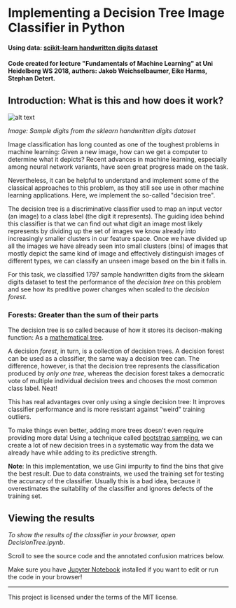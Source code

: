 


# Implementing a Decision Tree Image Classifier in Python

#### Using data: [scikit-learn handwritten digits dataset](https://scikit-learn.org/stable/auto_examples/datasets/plot_digits_last_image.html)

#### Code created for lecture "Fundamentals of Machine Learning" at Uni Heidelberg WS 2018, authors: Jakob Weichselbaumer, Eike Harms, Stephan Detert.  

## Introduction: What is this and how does it work?


![alt text](https://scikit-learn.org/stable/_images/sphx_glr_plot_digits_classification_001.png "Images from the sklearn dataset")

*Image: Sample digits from the sklearn handwritten digits dataset*


Image classification has long counted as one of the toughest problems in machine learning: Given a new image, how can we get a computer to determine what it depicts? Recent advances in machine learning, especially among neural network variants, have seen great progress made on the task. 

Nevertheless, it can be helpful to understand and implement some of the classical approaches to this problem, as they still see use in other machine learning applications. Here, we implement the so-called "decision tree". 

The decision tree is a discriminative classifier used to map an input vector (an image) to a class label (the digit it represents). The guiding idea behind this classifier is that we can find out what digit an image most likely represents by dividing up the set of images we know already into increasingly smaller clusters in our feature space. Once we have divided up all the images we have already seen into small clusters (bins) of images that mostly depict the same kind of image and effectively distinguish images of different types, we can classify an unseen image based on the bin it falls in. 

For this task, we classified 1797 sample handwritten digits from the sklearn digits dataset to test the performance of the *decision tree* on this problem and see how its preditive power changes when scaled to the *decision forest*. 


### Forests: Greater than the sum of their parts

The decision tree is so called because of how it stores its decison-making function: As a [mathematical tree](https://en.wikipedia.org/wiki/Tree_(graph_theory)). 

A decision *forest*, in turn, is a collection of decision trees. A decision forest can be used as a classifier, the same way a decision tree can. The difference, however, is that the decision tree represents the classification produced by *only one tree*, whereas the decision forest takes a democratic vote of multiple individual decision trees and chooses the most common class label. Neat!

This has real advantages over only using a single decision tree: It improves classifier performance and is more resistant against "weird" training outliers. 

To make things even better, adding more trees doesn't even require providing more data! Using a technique called [bootstrap sampling](https://en.wikipedia.org/wiki/Bootstrapping_(statistics)), we can create a lot of new decision trees in a systematic way from the data we already have while adding to its predictive strength.


**Note**: In this implementation, we use Gini impurity to find the bins that give the best result. Due to data constraints, we used the training set for testing the accuracy of the classifier. Usually this is a bad idea, because it overestimates the suitability of the classifier and ignores defects of the training set. 


## Viewing the results

*To show the results of the classifier in your browser, open DecisionTree.ipynb*.

Scroll to see the source code and the annotated confusion matrices below. 

Make sure you have [Jupyter Notebook](http://jupyter.org/) installed if you want to edit or run the code in your browser!

--------

This project is licensed under the terms of the MIT license.


